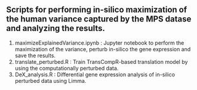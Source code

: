 ## Scripts for performing in-silico maximization of the human variance captured by the MPS datase and analyzing the results.
1. maximizeExplainedVariance.ipynb : Jupyter notebook to perform the maximization of the variance, perturb in-silico the gene expression and save the results.
2. translate_perturbed.R : Train TransCompR-based translation model by using the computationally perturbed data.
3. DeX_analysis.R : Differential gene expression analysis of in-silico perturbed data using Limma.
